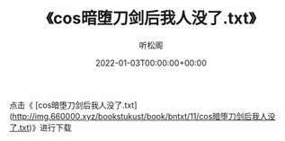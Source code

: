 ﻿---
title:  《cos暗堕刀剑后我人没了.txt》
date:   2022-01-03T00:00:00+00:00
author: 听松阁
layout: post
permalink: /cos暗堕刀剑后我人没了/
categories: 小说
tags: [小说]
---

点击《 [cos暗堕刀剑后我人没了.txt](<a href="http://img.660000.xyz/bookstukust/book/bntxt/11/cos" target=_blank>http://img.660000.xyz/bookstukust/book/bntxt/11/cos暗堕刀剑后我人没了.txt)》进行下载